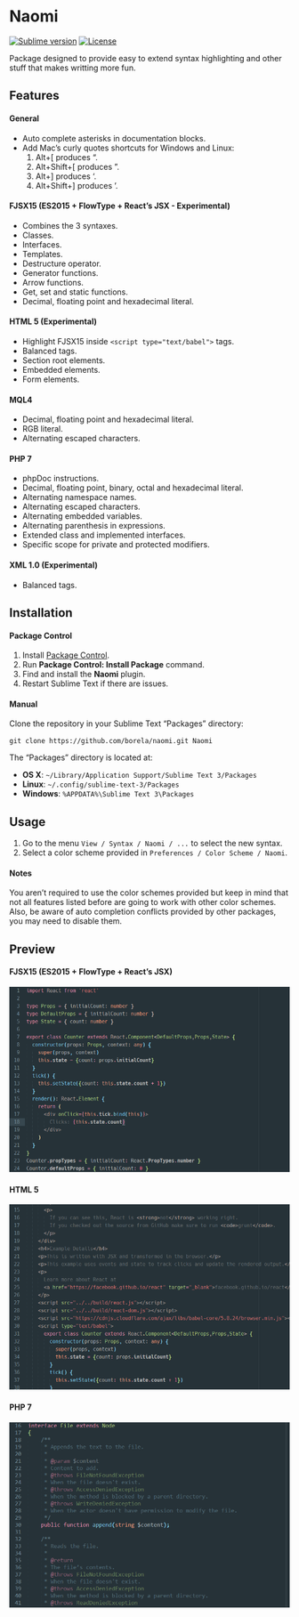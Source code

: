 # Naomi

[![Sublime version](https://img.shields.io/badge/sublime%203->%3D3084-orange.svg?style=flat-square)][sublime]
[![License](http://img.shields.io/:license-apache-blue.svg?style=flat-square)](LICENSE.md)

Package designed to provide easy to extend syntax highlighting and other stuff
that makes writting more fun.

## Features

#### General

* Auto complete asterisks in documentation blocks.
* Add Mac’s curly quotes shortcuts for Windows and Linux:
    1. Alt+[ produces “.
    2. Alt+Shift+[ produces ”.
    3. Alt+] produces ‘.
    4. Alt+Shift+] produces ’.

#### FJSX15 (ES2015 + FlowType + React’s JSX - Experimental)

* Combines the 3 syntaxes.
* Classes.
* Interfaces.
* Templates.
* Destructure operator.
* Generator functions.
* Arrow functions.
* Get, set and static functions.
* Decimal, floating point and hexadecimal literal.

#### HTML 5 (Experimental)

* Highlight FJSX15 inside `<script type="text/babel">` tags.
* Balanced tags.
* Section root elements.
* Embedded elements.
* Form elements.

#### MQL4

* Decimal, floating point and hexadecimal literal.
* RGB literal.
* Alternating escaped characters.

#### PHP 7

* phpDoc instructions.
* Decimal, floating point, binary, octal and hexadecimal literal.
* Alternating namespace names.
* Alternating escaped characters.
* Alternating embedded variables.
* Alternating parenthesis in expressions.
* Extended class and implemented interfaces.
* Specific scope for private and protected modifiers.

#### XML 1.0 (Experimental)

* Balanced tags.

## Installation

#### Package Control

1. Install [Package Control](https://packagecontrol.io/installation).
2. Run **Package Control: Install Package** command.
3. Find and install the **Naomi** plugin.
4. Restart Sublime Text if there are issues.

#### Manual

Clone the repository in your Sublime Text “Packages” directory:

    git clone https://github.com/borela/naomi.git Naomi

The “Packages” directory is located at:

* **OS X**: `~/Library/Application Support/Sublime Text 3/Packages`
* **Linux**: `~/.config/sublime-text-3/Packages`
* **Windows**: `%APPDATA%\Sublime Text 3\Packages`

## Usage

1. Go to the menu `View / Syntax / Naomi / ...` to select the new syntax.
2. Select a color scheme provided in `Preferences / Color Scheme / Naomi`.

#### Notes

You aren’t required to use the color schemes provided but keep in mind
that not all features listed before are going to work with other color schemes.
Also, be aware of auto completion conflicts provided by other packages, you may
need to disable them.

## Preview

#### FJSX15 (ES2015 + FlowType + React’s JSX)

![Candyman FJSX15 preview 1](./preview/fjsx15/candyman-1.png)

#### HTML 5

![Candyman HTML5 preview 1](./preview/html5/candyman-1.png)

#### PHP 7

![Candyman PHP 7 preview 1](./preview/php7/candyman-1.png)

[sublime]: http://www.sublimetext.com/
